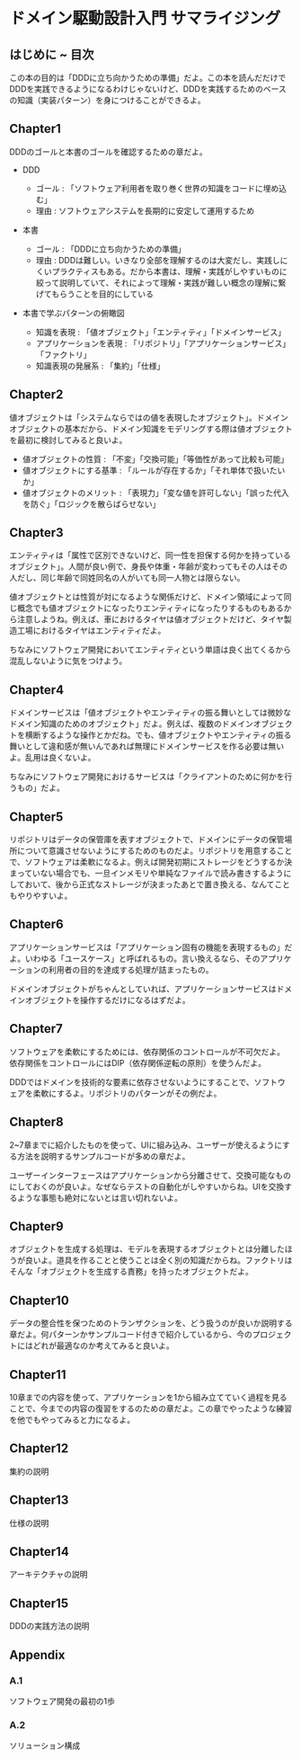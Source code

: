 # ドメイン駆動設計入門 サマライジング

## はじめに ~ 目次

この本の目的は「DDDに立ち向かうための準備」だよ。この本を読んだだけでDDDを実践できるようになるわけじゃないけど、DDDを実践するためのベースの知識（実装パターン）を身につけることができるよ。

## Chapter1

DDDのゴールと本書のゴールを確認するための章だよ。

- DDD
  - ゴール : 「ソフトウェア利用者を取り巻く世界の知識をコードに埋め込む」
  - 理由 : ソフトウェアシステムを長期的に安定して運用するため
- 本書
  - ゴール : 「DDDに立ち向かうための準備」
  - 理由 : DDDは難しい。いきなり全部を理解するのは大変だし、実践しにくいプラクティスもある。だから本書は、理解・実践がしやすいものに絞って説明していて、それによって理解・実践が難しい概念の理解に繋げてもらうことを目的にしている

- 本書で学ぶパターンの俯瞰図
  - 知識を表現 : 「値オブジェクト」「エンティティ」「ドメインサービス」
  - アプリケーションを表現 : 「リポジトリ」「アプリケーションサービス」「ファクトリ」
  - 知識表現の発展系 : 「集約」「仕様」

## Chapter2

値オブジェクトは「システムならではの値を表現したオブジェクト」。ドメインオブジェクトの基本だから、ドメイン知識をモデリングする際は値オブジェクトを最初に検討してみると良いよ。

- 値オブジェクトの性質 : 「不変」「交換可能」「等価性があって比較も可能」
- 値オブジェクトにする基準 : 「ルールが存在するか」「それ単体で扱いたいか」
- 値オブジェクトのメリット : 「表現力」「変な値を許可しない」「誤った代入を防ぐ」「ロジックを散らばらせない」

## Chapter3

エンティティは「属性で区別できないけど、同一性を担保する何かを持っているオブジェクト」。人間が良い例で、身長や体重・年齢が変わってもその人はその人だし、同じ年齢で同姓同名の人がいても同一人物とは限らない。

値オブジェクトとは性質が対になるような関係だけど、ドメイン領域によって同じ概念でも値オブジェクトになったりエンティティになったりするものもあるから注意しようね。例えば、車におけるタイヤは値オブジェクトだけど、タイヤ製造工場におけるタイヤはエンティティだよ。

ちなみにソフトウェア開発においてエンティティという単語は良く出てくるから混乱しないように気をつけよう。

## Chapter4

ドメインサービスは「値オブジェクトやエンティティの振る舞いとしては微妙なドメイン知識のためのオブジェクト」だよ。例えば、複数のドメインオブジェクトを横断するような操作とかだね。でも、値オブジェクトやエンティティの振る舞いとして違和感が無いんであれば無理にドメインサービスを作る必要は無いよ。乱用は良くないよ。

ちなみにソフトウェア開発におけるサービスは「クライアントのために何かを行うもの」だよ。

## Chapter5

リポジトリはデータの保管庫を表すオブジェクトで、ドメインにデータの保管場所について意識させないようにするためのものだよ。リポジトリを用意することで、ソフトウェアは柔軟になるよ。例えば開発初期にストレージをどうするか決まっていない場合でも、一旦インメモリや単純なファイルで読み書きするようにしておいて、後から正式なストレージが決まったあとで置き換える、なんてこともやりやすいよ。

## Chapter6

アプリケーションサービスは「アプリケーション固有の機能を表現するもの」だよ。いわゆる「ユースケース」と呼ばれるもの。言い換えるなら、そのアプリケーションの利用者の目的を達成する処理が詰まったもの。

ドメインオブジェクトがちゃんとしていれば、アプリケーションサービスはドメインオブジェクトを操作するだけになるはずだよ。

## Chapter7

ソフトウェアを柔軟にするためには、依存関係のコントロールが不可欠だよ。依存関係をコントロールにはDIP（依存関係逆転の原則）を使うんだよ。

DDDではドメインを技術的な要素に依存させないようにすることで、ソフトウェアを柔軟にするよ。リポジトリのパターンがその例だよ。

## Chapter8

2~7章までに紹介したものを使って、UIに組み込み、ユーザーが使えるようにする方法を説明するサンプルコードが多めの章だよ。

ユーザーインターフェースはアプリケーションから分離させて、交換可能なものにしておくのが良いよ。なぜならテストの自動化がしやすいからね。UIを交換するような事態も絶対にないとは言い切れないよ。

## Chapter9

オブジェクトを生成する処理は、モデルを表現するオブジェクトとは分離したほうが良いよ。道具を作ることと使うことは全く別の知識だからね。ファクトリはそんな「オブジェクトを生成する責務」を持ったオブジェクトだよ。

## Chapter10

データの整合性を保つためのトランザクションを、どう扱うのが良いか説明する章だよ。何パターンかサンプルコード付きで紹介しているから、今のプロジェクトにはどれが最適なのか考えてみると良いよ。

## Chapter11

10章までの内容を使って、アプリケーションを1から組み立てていく過程を見ることで、今までの内容の復習をするのための章だよ。この章でやったような練習を他でもやってみると力になるよ。

## Chapter12

集約の説明

## Chapter13

仕様の説明

## Chapter14

アーキテクチャの説明

## Chapter15

DDDの実践方法の説明

## Appendix

### A.1

ソフトウェア開発の最初の1歩

### A.2

ソリューション構成
